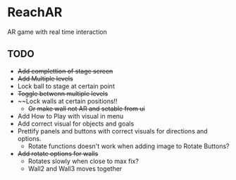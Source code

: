 # ReachAR
AR game with real time interaction

## TODO
* ~~Add complettion of stage screen~~
* ~~Add Multiple levels~~
* Lock ball to stage at certain point
* ~~Toggle betwenn multiple levels~~
* ~~Lock walls at certain positions!!
  * ~~Or make wall not AR and setable from ui~~
* Add How to Play with visual in menu
* Add correct visual for objects and goals
* Prettify panels and buttons with correct visuals for directions and options.
  * Rotate functions doesn't work when adding image to Rotate Buttons?    
* ~~Add rotate options for walls~~
  * Rotates slowly when close to max fix?
  * Wall2 and Wall3 moves together
 
